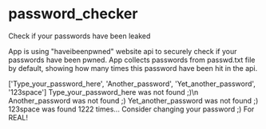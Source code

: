# password_checker
Check if your passwords have been leaked

App is using "haveibeenpwned" website api to securely check if your passwords have been pwned.
App collects passwords from passwd.txt file by default, showing how many times this password have been hit in the api.

['Type_your_password_here', 'Another_password', 'Yet_another_password', '123space']
Type_your_password_here was not found ;)\n
Another_password was not found ;)
Yet_another_password was not found ;)
123space was found 1222 times... Consider changing your password ;) For REAL!
